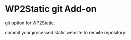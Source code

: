 # WP2Static git Add-on

git option for WP2Static.

commit your processed static website to remote repository.
